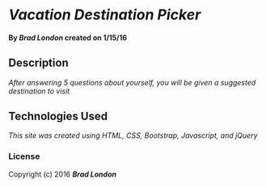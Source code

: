# _Vacation Destination Picker_


#### By _**Brad London**_ created on 1/15/16

## Description

_After answering 5 questions about yourself, you will be given a suggested destination to visit_


## Technologies Used

_This site was created using HTML, CSS, Bootstrap, Javascript, and jQuery_

### License

Copyright (c) 2016 **_Brad London_**
